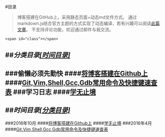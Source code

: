 #目录
>博客搭建在GitHub上，采用静态页面+动态md文件方式。
>通过markdown.js结合官方主题的方式实现了动态编译，若有兴趣可以阅读[此篇文章](http://kevins.pro/blog/my_blog_come_to_github/)。
>不支持评论功能，欢迎通过邮件与我交流。

	<span id="class"></span>
##*分类目录*[*\[时间目录\]*](#time)
---
###偷懒必须先勤快
####[将博客搭建在Github上](http://kevins.pro/blog/my_blog_come_to_github/)
####[Git,Vim,Shell,Gcc,Gdb常用命令及快捷键速查表](http://github.com/KevinsBobo/cheat-sheet/)
###学习日志
####[学无止境](http://kevins.pro/blog/learning_log/)
---
##<span id="time">*时间目录*</span>[*\[分类目录\]*](#class)
---
###2016年10月
####[将博客搭建在Github上](http://kevins.pro/blog/my_blog_come_to_github/)
####[学无止境](http://kevins.pro/blog/learning_log/)
###2016年4月
####[Git,Vim,Shell,Gcc,Gdb常用命令及快捷键速查表](http://github.com/KevinsBobo/cheat-sheet/)
